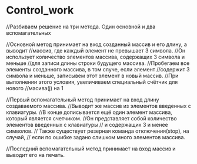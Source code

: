 # Control_work
//Разбиваем решение на три метода. Один основной и два вспомагательных

//Основной метод принимает на вход созданный массив и его длину, а выводит
//массив, где каждый элемент не превышает 3 символа.
//Он использует количество элементов массива, содержащих 3 символа и меньше
//для записи длины строки будущего массива. 
//Пробегаем все элементы созданного массива, в том случе, если элемент
//содержит 3 символа и меньше, записывем этот элемент в новый массив.
//При выполнении этого условия, увеличиваем специальный счётчик для нового
//масива(j) на 1

//Первый вспомагательный метод принимает на вход длину создаваемого массива.
//Выводит же массив из элементов введенных с клавиатуры. 
//В конце дописывается ещё один элемент массива, который является счетчиком.
//Он представляет собой количество элементов введенных с клавиатуры 
// и содержащих 3 и менее символов.
// Также существует резерная команда отключения(stop), на случай, 
// если по ошибке задано слишком много элементов массива.

//Последний вспомагательный метод принимает на вход массив и выводит его на печать. 
